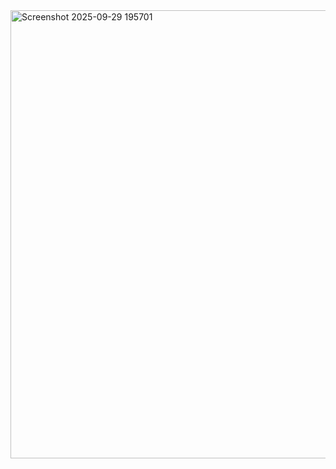 <img width="1361" height="717" alt="Screenshot 2025-09-29 195701" src="https://github.com/user-attachments/assets/7cdb89f1-4377-4ace-a25c-6eaab70820d8" />
